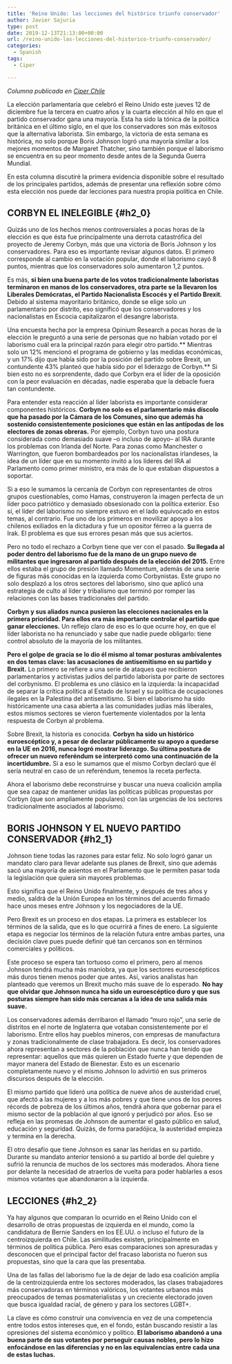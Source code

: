 ```yaml
---
title: 'Reino Unido: las lecciones del histórico triunfo conservador'
author: Javier Sajuria
type: post
date: 2019-12-13T21:13:00+00:00
url: /reino-unido-las-lecciones-del-historico-triunfo-conservador/
categories:
  - Spanish
tags:
  - Ciper

---
```

_Columna publicada en [Ciper Chile][1]_

La elección parlamentaria que celebró el Reino Unido este jueves 12 de diciembre fue la tercera en cuatro años y la cuarta elección al hilo en que el partido conservador gana una mayoría. Esta ha sido la tónica de la política británica en el último siglo, en el que los conservadores son más exitosos que la alternativa laborista. Sin embargo, la victoria de esta semana es histórica, no solo porque Boris Johnson logró una mayoría similar a los mejores momentos de Margaret Thatcher, sino también porque el laborismo se encuentra en su peor momento desde antes de la Segunda Guerra Mundial.

En esta columna discutiré la primera evidencia disponible sobre el resultado de los principales partidos, además de presentar una reflexión sobre cómo esta elección nos puede dar lecciones para nuestra propia política en Chile.

## CORBYN EL INELEGIBLE {#h2_0}

Quizás uno de los hechos menos controversiales a pocas horas de la elección es que ésta fue principalmente una derrota catastrófica del proyecto de Jeremy Corbyn, más que una victoria de Boris Johnson y los conservadores. Para eso es importante revisar algunos datos. El primero corresponde al cambio en la votación popular, donde el laborismo cayó 8 puntos, mientras que los conservadores solo aumentaron 1,2 puntos.

Es más,&nbsp;**si bien una buena parte de los votos tradicionalmente laboristas terminaron en manos de los conservadores, otra parte se la llevaron los Liberales Demócratas, el Partido Nacionalista Escocés y el Partido Brexit**. Debido al sistema mayoritario británico, donde se elige solo un parlamentario por distrito, eso significó que los conservadores y los nacionalistas en Escocia capitalizaron el desangre laborista.

Una encuesta hecha por la empresa Opinium Research a pocas horas de la elección le preguntó a una serie de personas que no habían votado por el laborismo cuál era la principal razón para elegir otro partido.** Mientras solo un 12% mencionó el programa de gobierno y las medidas económicas, y un 17% dijo que había sido por la posición del partido sobre Brexit, un contundente 43% planteó que había sido por el liderazgo de Corbyn.** Si bien esto no es sorprendente, dado que Corbyn era el líder de la oposición con la peor evaluación en décadas, nadie esperaba que la debacle fuera tan contundente.

Para entender esta reacción al líder laborista es importante considerar componentes históricos.&nbsp;**Corbyn no solo es el parlamentario más díscolo que ha pasado por la Cámara de los Comunes, sino que además ha sostenido consistentemente posiciones que están en las antípodas de los electores de zonas obreras.**&nbsp;Por ejemplo, Corbyn tuvo una postura considerada como demasiado suave –o incluso de apoyo– al IRA durante los problemas con Irlanda del Norte. Para zonas como Manchester o Warrington, que fueron bombardeados por los nacionalistas irlandeses, la idea de un líder que en su momento invitó a los líderes del IRA al Parlamento como primer ministro, era más de lo que estaban dispuestos a soportar.

Si a eso le sumamos la cercanía de Corbyn con representantes de otros grupos cuestionables, como Hamas, construyeron la imagen perfecta de un líder poco patriótico y demasiado obsesionado con la política exterior. Eso sí, el líder del laborismo no siempre estuvo en el lado equivocado en estos temas, al contrario. Fue uno de los primeros en movilizar apoyo a los chilenos exiliados en la dictadura y fue un opositor férreo a la guerra de Irak. El problema es que sus errores pesan más que sus aciertos.

Pero no todo el rechazo a Corbyn tiene que ver con el pasado. **Su llegada al poder dentro del laborismo fue de la mano de un grupo nuevo de militantes que ingresaron al partido después de la elección del 2015.** Entre ellos estaba el grupo de presión llamado Momentum, además de una serie de figuras más conocidas en la izquierda como Corbynistas. Este grupo no solo desplazó a los otros sectores del laborismo, sino que aplicó una estrategia de culto al líder y tribalismo que terminó por romper las relaciones con las bases tradicionales del partido.

**Corbyn y sus aliados nunca pusieron las elecciones nacionales en la primera prioridad. Para ellos era más importante controlar el partido que ganar elecciones.**&nbsp;Un reflejo claro de eso es lo que ocurre hoy, en que el líder laborista no ha renunciado y sabe que nadie puede obligarlo: tiene control absoluto de la mayoría de los militantes.

**Pero el golpe de gracia se lo dio él mismo al tomar posturas ambivalentes en dos temas clave: las acusaciones de antisemitismo en su partido y Brexit.**&nbsp;Lo primero se refiere a una serie de ataques que recibieron parlamentarios y activistas judíos del partido laborista por parte de sectores del corbynismo. El problema es uno clásico en la izquierda: la incapacidad de separar la crítica política al Estado de Israel y su política de ocupaciones ilegales en la Palestina del antisemitismo. Si bien el laborismo ha sido históricamente una casa abierta a las comunidades judías más liberales, estos mismos sectores se vieron fuertemente violentados por la lenta respuesta de Corbyn al problema.

Sobre Brexit, la historia es conocida.&nbsp;**Corbyn ha sido un histórico euroescéptico y, a pesar de declarar públicamente su apoyo a quedarse en la UE en 2016, nunca logró mostrar liderazgo. Su última postura de ofrecer un nuevo referéndum se interpretó como una continuación de la incertidumbre.**&nbsp;Si a eso le sumamos que el mismo Corbyn declaró que él sería neutral en caso de un referéndum, tenemos la receta perfecta.

Ahora el laborismo debe reconstruirse y buscar una nueva coalición amplia que sea capaz de mantener unidas las políticas públicas propuestas por Corbyn (que son ampliamente populares) con las urgencias de los sectores tradicionalmente asociados al laborismo.

## BORIS JOHNSON Y EL NUEVO PARTIDO CONSERVADOR {#h2_1}

Johnson tiene todas las razones para estar feliz. No solo logró ganar un mandato claro para llevar adelante sus planes de Brexit, sino que además sacó una mayoría de asientos en el Parlamento que le permiten pasar toda la legislación que quiera sin mayores problemas.

Esto significa que el Reino Unido finalmente, y después de tres años y medio, saldrá de la Unión Europea en los términos del acuerdo firmado hace unos meses entre Johnson y los negociadores de la UE.

Pero Brexit es un proceso en dos etapas. La primera es establecer los términos de la salida, que es lo que ocurrirá a fines de enero. La siguiente etapa es negociar los términos de la relación futura entre ambas partes, una decisión clave pues puede definir qué tan cercanos son en términos comerciales y políticos.

Este proceso se espera tan tortuoso como el primero, pero al menos Johnson tendrá mucha más maniobra, ya que los sectores euroescépticos más duros tienen menos poder que antes. Así, varios analistas han planteado que veremos un Brexit mucho más suave de lo esperado.&nbsp;**No hay que olvidar que Johnson nunca ha sido un euroescéptico duro y que sus posturas siempre han sido más cercanas a la idea de una salida más suave.**

Los conservadores además derribaron el llamado “muro rojo”, una serie de distritos en el norte de Inglaterra que votaban consistentemente por el laborismo. Entre ellos hay pueblos mineros, con empresas de manufactura y zonas tradicionalmente de clase trabajadora. Es decir, los conservadores ahora representan a sectores de la población que nunca han tenido que representar: aquellos que más quieren un Estado fuerte y que dependen de mayor manera del Estado de Bienestar. Esto es un escenario completamente nuevo y el mismo Johnson lo advirtió en sus primeros discursos después de la elección.

El mismo partido que lideró una política de nueve años de austeridad cruel, que afectó a las mujeres y a los más pobres y que tiene unos de los peores récords de pobreza de los últimos años, tendrá ahora que gobernar para el mismo sector de la población al que ignoró y perjudicó por años. Eso se refleja en las promesas de Johnson de aumentar el gasto público en salud, educación y seguridad. Quizás, de forma paradójica, la austeridad empieza y termina en la derecha.

El otro desafío que tiene Johnson es sanar las heridas en su partido. Durante su mandato anterior tensionó a su partido al borde del quiebre y sufrió la renuncia de muchos de los sectores más moderados. Ahora tiene por delante la necesidad de atraerlos de vuelta para poder hablarles a esos mismos votantes que abandonaron a la izquierda.

## LECCIONES {#h2_2}

Ya hay algunos que comparan lo ocurrido en el Reino Unido con el desarrollo de otras propuestas de izquierda en el mundo, como la candidatura de Bernie Sanders en los EE.UU. o incluso el futuro de la centroizquierda en Chile. Las similitudes existen, principalmente en términos de política pública. Pero esas comparaciones son apresuradas y desconocen que el principal factor del fracaso laborista no fueron sus propuestas, sino que la cara que las presentaba.

Una de las fallas del laborismo fue la de dejar de lado esa coalición amplia de la centroizquierda entre los sectores moderados, las clases trabajadores más conservadoras en términos valóricos, los votantes urbanos más preocupados de temas posmaterialistas y un creciente electorado joven que busca igualdad racial, de género y para los sectores LGBT+.

La clave es cómo construir una convivencia en vez de una competencia entre todos estos intereses que, en el fondo, están buscando resistir a las opresiones del sistema económico y político.&nbsp;**El laborismo abandonó a una buena parte de sus votantes por perseguir causas nobles, pero lo hizo enfocándose en las diferencias y no en las equivalencias entre cada una de estas luchas.**

 [1]: https://ciperchile.cl/2019/12/13/reino-unido-las-lecciones-del-historico-triunfo-conservador/